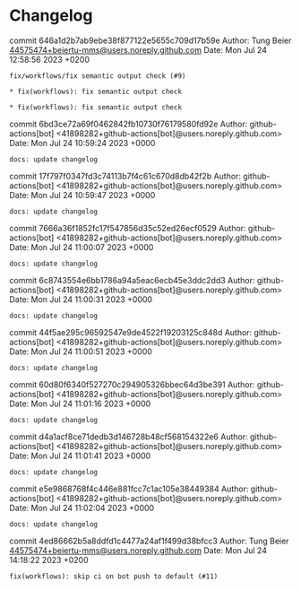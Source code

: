 # Changelog













































commit 646a1d2b7ab9ebe38f877122e5655c709d17b59e
Author: Tung Beier <44575474+beiertu-mms@users.noreply.github.com>
Date:   Mon Jul 24 12:58:56 2023 +0200

    fix/workflows/fix semantic output check (#9)
    
    * fix(workflows): fix semantic output check
    
    * fix(workflows): fix semantic output check

commit 6bd3ce72a69f0462842fb10730f76179580fd92e
Author: github-actions[bot] <41898282+github-actions[bot]@users.noreply.github.com>
Date:   Mon Jul 24 10:59:24 2023 +0000

    docs: update changelog

commit 17f797f0347fd3c74113b7f4c61c670d8db42f2b
Author: github-actions[bot] <41898282+github-actions[bot]@users.noreply.github.com>
Date:   Mon Jul 24 10:59:47 2023 +0000

    docs: update changelog

commit 7666a36f1852fc17f547856d35c52ed26ecf0529
Author: github-actions[bot] <41898282+github-actions[bot]@users.noreply.github.com>
Date:   Mon Jul 24 11:00:07 2023 +0000

    docs: update changelog

commit 6c8743554e6bb1786a94a5eac6ecb45e3ddc2dd3
Author: github-actions[bot] <41898282+github-actions[bot]@users.noreply.github.com>
Date:   Mon Jul 24 11:00:31 2023 +0000

    docs: update changelog

commit 44f5ae295c96592547e9de4522f19203125c848d
Author: github-actions[bot] <41898282+github-actions[bot]@users.noreply.github.com>
Date:   Mon Jul 24 11:00:51 2023 +0000

    docs: update changelog

commit 60d80f6340f527270c294905326bbec64d3be391
Author: github-actions[bot] <41898282+github-actions[bot]@users.noreply.github.com>
Date:   Mon Jul 24 11:01:16 2023 +0000

    docs: update changelog

commit d4a1acf8ce71dedb3d146728b48cf568154322e6
Author: github-actions[bot] <41898282+github-actions[bot]@users.noreply.github.com>
Date:   Mon Jul 24 11:01:41 2023 +0000

    docs: update changelog

commit e5e9868768f4c446e881fcc7c1ac105e38449384
Author: github-actions[bot] <41898282+github-actions[bot]@users.noreply.github.com>
Date:   Mon Jul 24 11:02:04 2023 +0000

    docs: update changelog

commit 4ed86662b5a8ddfd1c4477a24af1f499d38bfcc3
Author: Tung Beier <44575474+beiertu-mms@users.noreply.github.com>
Date:   Mon Jul 24 14:18:22 2023 +0200

    fix(workflows): skip ci on bot push to default (#11)
